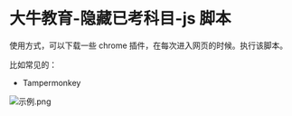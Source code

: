 # 大牛教育-隐藏已考科目-js 脚本

使用方式，可以下载一些 chrome 插件，在每次进入网页的时候。执行该脚本。

比如常见的：

- Tampermonkey

![示例.png](https://i.loli.net/2021/08/24/AEJL8spOqwI5Vbi.png)

